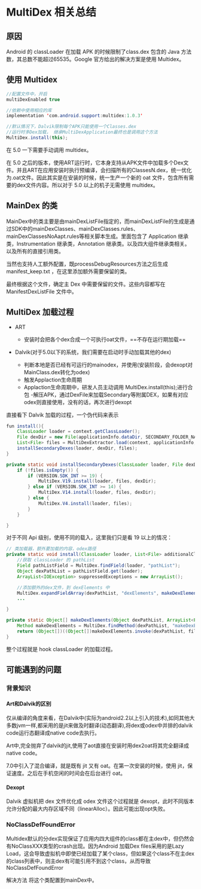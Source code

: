 
# MultiDex 相关总结

## 原因

Android 的 classLoader 在加载 APK 的时候限制了class.dex 包含的 Java 方法数，其总数不能超过65535。Google 官方给出的解决方案是使用 Multidex。

## 使用 Multidex
```java
//配置文件中，开启
multiDexEnabled true

//依赖中使用相应的库
implementation 'com.android.support:multidex:1.0.3'

//默认情况下，Dalvik限制每个APK只能使用一个Classes.dex
//运行时多Dex加载， 继承MultiDexApplication最终也是调用这个方法
MultiDex.install(this);
```
在 5.0 一下需要手动调用 multidex。

在 5.0 之后的版本，使用ART运行时，它本身支持从APK文件中加载多个Dex文件。并且ART在应用安装时执行预编译，会扫描所有的ClassesN.dex，统一优化为.oat文件。因此其实是在安装的时候，统一生产一个新的 oat 文件，包含所有需要的dex文件内容。所以对于 5.0 以上的机子无需使用 multidex。

## MainDex 的类

MainDex中的类主要是由mainDexListFile指定的，而mainDexListFile的生成是通过SDK中的mainDexClasses、mainDexClasses.rules、mainDexClassesNoAapt.rules等相关脚本生成。里面包含了
Application 继承类，Instrumentation 继承类，Annotation 继承类。以及四大组件继承类相关。以及所有的直接引用类。

当然也支持人工额外配置，既processDebugResources方法之后生成 manifest_keep.txt ，在这里添加额外需要保留的类。

最终根据这个文件，确定主 Dex 中需要保留的文件。这些内容都写在 ManifestDexListFile 文件中。


## MultiDex 加载过程
- ART

    - 安装时会把各个dex合成一个可执行oat文件，==不存在运行期加载==

- Dalvik(对于5.0以下的系统，我们需要在启动时手动加载其他的dex)

    - 判断本地是否已经有可运行的mainodex，并使用(安装阶段，会dexopt对MainClass.dex转化为odex)
    - 触发Applaction生命周期
    - Applaction生命周期中，研发人员主动调用 MultiDex.install(this);进行合包
        -解压APK，通过DexFile来加载Secondary等附属DEX，如果有对应odex则直接使用，没有的话，再次进行dexopt

直接看下 Dalvik 加载的过程，一个伪代码来表示
```java
fun install(){
    ClassLoader loader = context.getClassLoader();
    File dexDir = new File(applicationInfo.dataDir, SECONDARY_FOLDER_NAME);
    List<File> files = MultiDexExtractor.load(context, applicationInfo, dexDir, false);
    installSecondaryDexes(loader, dexDir, files);
}

private static void installSecondaryDexes(ClassLoader loader, File dexDir, List<File> files) throws IllegalArgumentException, IllegalAccessException, NoSuchFieldException, InvocationTargetException, NoSuchMethodException, IOException {
    if (!files.isEmpty()) {
        if (VERSION.SDK_INT >= 19) {
            MultiDex.V19.install(loader, files, dexDir);
        } else if (VERSION.SDK_INT >= 14) {
            MultiDex.V14.install(loader, files, dexDir);
        } else {
            MultiDex.V4.install(loader, files);
        }
    }

}
```
对于不同 Api 级别，使用不同的载入，这里我们只是看 19 以上的情况：
```java
// 类加载器，额外要加载的内容，odex路径
private static void install(ClassLoader loader, List<File> additionalClassPathEntries, File optimizedDirectory) throws IllegalArgumentException, IllegalAccessException, NoSuchFieldException, InvocationTargetException, NoSuchMethodException {
    //获取 classLoader 的 pathList
    Field pathListField = MultiDex.findField(loader, "pathList");
    Object dexPathList = pathListField.get(loader);
    ArrayList<IOException> suppressedExceptions = new ArrayList();

    //添加额外的dex文件，到 dexElements 中
    MultiDex.expandFieldArray(dexPathList, "dexElements", makeDexElements(dexPathList, new ArrayList(additionalClassPathEntries), optimizedDirectory, suppressedExceptions));
    ...

}

private static Object[] makeDexElements(Object dexPathList, ArrayList<File> files, File optimizedDirectory, ArrayList<IOException> suppressedExceptions) throws IllegalAccessException, InvocationTargetException, NoSuchMethodException {
    Method makeDexElements = MultiDex.findMethod(dexPathList, "makeDexElements", ArrayList.class, File.class, ArrayList.class);
    return (Object[])((Object[])makeDexElements.invoke(dexPathList, files, optimizedDirectory, suppressedExceptions));
}
```
整个过程就是 hook classLoader 的加载过程。


## 可能遇到的问题

### 背景知识

#### Art和Dalvik的区别
仅从编译的角度来看，在Dalvik中(实际为android2.2以上引入的技术),如同其他大多数jvm一样,都采用的是jit来做及时翻译(动态翻译),将dex或odex中并排的dalvik code运行态翻译成native code去执行。

Art中,完全抛弃了dalvik的jit,使用了aot直接在安装时用dex2oat将其完全翻译成native code。

7.0中引入了混合编译，就是既有 jit 又有 oat。在第一次安装的时候，使用 jit，保证速度。之后在手机空闲的时间会在后台进行 oat。

#### Dexopt

Dalvik 虚拟机把 dex 文件优化成 odex 文件这个过程就是 dexopt，此时不同版本允许分配的最大内存区域不同（linearAlloc）。因此可能出现opt失败。


### NoClassDefFoundError

Multidex默认的分dex实现保证了应用内四大组件的class都在主dex中，但仍然会有NoClassXXX类型的crash出现。因为Android 加载Dex files采用的是Lazy Load，这会导致虚拟机中即使已经加载了某个class，但如果这个class不在主dex的class列表中，则主dex有可能引用不到这个class，从而导致NoClassDefFoundError

解决方法 将这个类配置到mainDex中。

